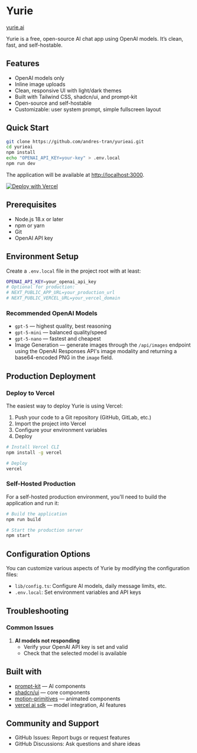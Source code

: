 # Yurie

[yurie.ai](https://yurie.ai)

Yurie is a free, open-source AI chat app using OpenAI models. It’s clean, fast, and self-hostable.

## Features

- OpenAI models only
- Inline image uploads
- Clean, responsive UI with light/dark themes
- Built with Tailwind CSS, shadcn/ui, and prompt-kit
- Open-source and self-hostable
- Customizable: user system prompt, simple fullscreen layout

## Quick Start

```bash
git clone https://github.com/andres-tran/yurieai.git
cd yurieai
npm install
echo "OPENAI_API_KEY=your-key" > .env.local
npm run dev
```

The application will be available at [http://localhost:3000](http://localhost:3000).

[![Deploy with Vercel](https://vercel.com/button)](https://vercel.com/new/clone?repository-url=https://github.com/andres-tran/yurieai)

## Prerequisites

- Node.js 18.x or later
- npm or yarn
- Git
- OpenAI API key

## Environment Setup

Create a `.env.local` file in the project root with at least:

```bash
OPENAI_API_KEY=your_openai_api_key
# Optional for production:
# NEXT_PUBLIC_APP_URL=your_production_url
# NEXT_PUBLIC_VERCEL_URL=your_vercel_domain
```

### Recommended OpenAI Models

- `gpt-5` — highest quality, best reasoning
- `gpt-5-mini` — balanced quality/speed
- `gpt-5-nano` — fastest and cheapest
- Image Generation — generate images through the `/api/images` endpoint using the OpenAI Responses API's image modality and returning a base64-encoded PNG in the `image` field.

## Production Deployment

### Deploy to Vercel

The easiest way to deploy Yurie is using Vercel:

1. Push your code to a Git repository (GitHub, GitLab, etc.)
2. Import the project into Vercel
3. Configure your environment variables
4. Deploy

```bash
# Install Vercel CLI
npm install -g vercel

# Deploy
vercel
```

### Self-Hosted Production

For a self-hosted production environment, you'll need to build the application and run it:

```bash
# Build the application
npm run build

# Start the production server
npm start
```

## Configuration Options

You can customize various aspects of Yurie by modifying the configuration files:

- `lib/config.ts`: Configure AI models, daily message limits, etc.
- `.env.local`: Set environment variables and API keys

## Troubleshooting

### Common Issues

1. **AI models not responding**
   - Verify your OpenAI API key is set and valid
   - Check that the selected model is available

## Built with

- [prompt-kit](https://prompt-kit.com/) — AI components
- [shadcn/ui](https://ui.shadcn.com) — core components
- [motion-primitives](https://motion-primitives.com) — animated components
- [vercel ai sdk](https://vercel.com/blog/introducing-the-vercel-ai-sdk) — model integration, AI features

## Community and Support

- GitHub Issues: Report bugs or request features
- GitHub Discussions: Ask questions and share ideas